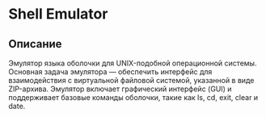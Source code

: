# Shell Emulator

## Описание

Эмулятор языка оболочки для UNIX-подобной операционной системы. Основная задача эмулятора — обеспечить интерфейс для взаимодействия с виртуальной файловой системой, указанной в виде ZIP-архива. Эмулятор включает графический интерфейс (GUI) и поддерживает базовые команды оболочки, такие как ls, cd, exit, clear и date.
